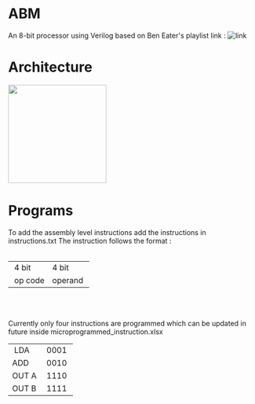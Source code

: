 # ABM
An 8-bit processor using Verilog based on Ben Eater's playlist link : ![link](https://www.youtube.com/playlist?list=PLowKtXNTBypGqImE405J2565dvjafglHU.)

# Architecture
<img src="https://github.com/Sheldon38/ABM/assets/109095852/c92d3ede-27a2-40ad-adcd-51cec0b8e38a" idth="200" height="200">
<br>

# Programs
To add the assembly level instructions add the instructions in instructions.txt
The instruction follows the format : <br><br>

<table>
<tbody>
<tr>
<td>&nbsp;4 bit</td>
<td>4 bit</td>
</tr>
<tr>
<td>&nbsp;op code</td>
<td>operand&nbsp;</td>
</tr>
</tbody>
</table>
<br><br>


Currently only four instructions are programmed which can be updated in future inside microprogrammed_instruction.xlsx

<table>
<tbody>
<tr>
<td>&nbsp;LDA</td>
<td>0001&nbsp;</td>
</tr>
<tr>
<td>ADD&nbsp;</td>
<td>0010&nbsp;</td>
</tr>
<tr>
<td>OUT A&nbsp;</td>
<td>1110&nbsp;</td>
</tr>
<tr>
<td>OUT B&nbsp;</td>
<td>1111&nbsp;</td>
</tr>
</tbody>
</table>




